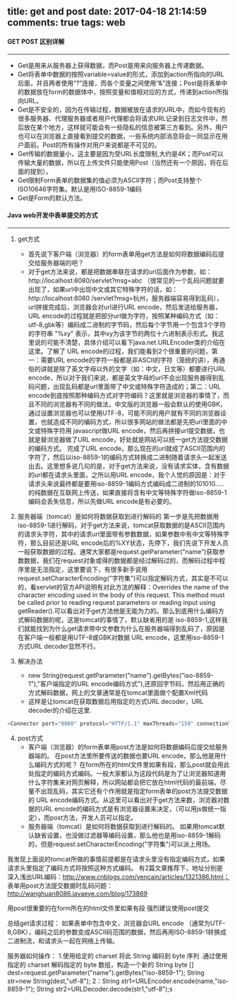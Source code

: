 title: get and post
date: 2017-04-18 21:14:59
comments: true
tags: web
---

#### GET POST 区别详解
---

- Get是用来从服务器上获得数据，而Post是用来向服务器上传递数据。
- Get将表单中数据的按照variable=value的形式，添加到action所指向的URL后面，并且两者使用“?”连接，而各个变量之间使用“&”连接；Post是将表单中的数据放在form的数据体中，按照变量和值相对应的方式，传递到action所指向URL。
- Get是不安全的，因为在传输过程，数据被放在请求的URL中，而如今现有的很多服务器、代理服务器或者用户代理都会将请求URL记录到日志文件中，然后放在某个地方，这样就可能会有一些隐私的信息被第三方看到。另外，用户也可以在浏览器上直接看到提交的数据，一些系统内部消息将会一同显示在用户面前。Post的所有操作对用户来说都是不可见的。
- Get传输的数据量小，这主要是因为受URL长度限制,大约是4K；而Post可以传输大量的数据，所以在上传文件只能使用Post（当然还有一个原因，将在后面的提到）。
- Get限制Form表单的数据集的值必须为ASCII字符；而Post支持整个ISO10646字符集。默认是用ISO-8859-1编码
- Get是Form的默认方法。

#### Java web开发中表单提交的方式
---

1. get方式
    * 首先说下客户端（浏览器）的form表单用get方法是如何将数据编码后提交给服务器端的吧？
    * 对于get方法来说，都是把数据串联在请求的url后面作为参数，如：http://localhost:8080/servlet?msg=abc
    （很常见的一个乱码问题就要出现了，如果url中出现中文或其它特殊字符的话，如：http://localhost:8080 /servlet?msg=杭州，服务器端容易得到乱码），url拼接完成后，浏览器会对url进行URL encode，然后发送给服务器，URL encode的过程就是把部分url做为字符，按照某种编码方式（如：utf-8,gbk等）编码成二进制的字节码，然后每个字节用一个包含3个字符的字符串 "%xy" 表示，其中xy为该字节的两位十六进制表示形式。我这里说的可能不清楚，具体介绍可以看下java.net.URLEncoder类的介绍在这里。了解了 URL encode的过程，我们能看到2个很重要的问题，第一：需要URL encode的字符一般都是非ASCII的字符（笼统的讲），再通俗的讲就是除了英文字母以外的文字（如：中文，日文等）都要进行URL encode，所以对于我们来说，都是英文字母的url不会出现服务器得到乱码问题，出现乱码都是url里面带了中文或特殊字符造成的；第二：URL encode到底按照那种编码方式对字符编码？这里就是浏览器的事情了，而且不同的浏览器有不同的做法，中文版的浏览器一般会默认的使用GBK，通过设置浏览器也可以使用UTF-8，可能不同的用户就有不同的浏览器设置，也就造成不同的编码方式，所以很多网站的做法都是先把url里面的中文或特殊字符用 javascript做URL encode，然后再拼接url提交数据，也就是替浏览器做了URL encode，好处就是网站可以统一get方法提交数据的编码方式。 完成了URL encode，那么现在的url就成了ASCII范围内的字符了，然后以iso-8859-1的编码方式转换成二进制随着请求头一起发送出去。这里想多说几句的是，对于get方法来说，没有请求实体，含有数据的url都在请求头里面，之所以用URL encode，我个人觉的原因是：对于请求头来说最终都是要用iso-8859-1编码方式编码成二进制的101010.....的纯数据在互联网上传送，如果直接将含有中文等特殊字符做iso-8859-1编码会丢失信息，所以先做URL encode是有必要的。

2. 服务器端（tomcat）是如何将数据获取到进行解码的
   第一步是先把数据用iso-8859-1进行解码，对于get方法来说，tomcat获取数据的是ASCII范围内的请求头字符，其中的请求url里面带有参数数据，如果参数中有中文等特殊字符，那么目前还是URL encode后的%XY状态，先停下，我们先说下开发人员一般获取数据的过程。通常大家都是request.getParameter("name")获取参数数据，我们在request对象或得的数据都是经过解码过的，而解码过程中程序里是无法指定，这里要说下，有很多新手说用 request.setCharacterEncoding("字符集")可以指定解码方式，其实是不可以的，看servlet的官方API说明有对此方法的解释：Overrides the name of the character encoding used in the body of this request. This method must be called prior to reading request parameters or reading input using getReader().可以看出对于get方法他是无能为力的。那么到底用什么编码方式解码数据的呢，这是tomcat的事情了，默认缺省用的是 iso-8859-1,这样我们就能找到为什么get请求带中文参数为什么在服务器端得到乱码了，原因是在客户端一般都是用UTF-8或GBK对数据 URL encode，这里用iso-8859-1方式URL decoder显然不行。
   
3. 解决办法
    - new String(request.getParameter("name").getBytes("iso-8859-1"),"客户端指定的URL encode编码方式"),还原回字节码，然后用正确的方式解码数据，网上的文章通常是在tomcat里面做个配置Xml代码
    - 这样是让tomcat在获取数据后用指定的方式URL decoder，URL decoder的介绍在这里.
```javascript
<Connector port="8080" protocol="HTTP/1.1" maxThreads="150" connectionTimeout="20000" redirectPort="8443" URIEncoding="GBK"/>
```

4. post方式
    - 客户端（浏览器）的form表单用post方法是如何将数据编码后提交给服务器端的。 
    在post方法里所要传送的数据也要URL encode，那么他是用什么编码方式的呢？
    在form所在的html文件里如果有段<meta http-equiv="Content-Type" content="text/html; charset=字符集（GBK，utf-8等）"/>，那么post就会用此处指定的编码方式编码。一般大家都认为这段代码是为了让浏览器知道用什么字符集来对网页解释，所以网站都会把它放在html代码的最前端，尽量不出现乱码，其实它还有个作用就是指定form表单的post方法提交数据的 URL encode编码方式。从这里可以看出对于get方法来数，浏览器对数据的URL encode的编码方式是有浏览器设置来决定，（可以用js做统一指定），而post方法，开发人员可以指定。
    - 服务器端（tomcat）是如何将数据获取到进行解码的。 
    如果用tomcat默认缺省设置，也没做过滤器等编码设置，那么他也是用iso-8859-1解码的，但是request.setCharacterEncoding("字符集")可以派上用场。
     
我发现上面说的tomcat所做的事情前提都是在请求头里没有指定编码方式，如果请求头里指定了编码方式将按照这种方式编码。
   有2篇文章推荐下，地址分别是
深入浅出URL编码：http://www.cnblogs.com/yencain/articles/1321386.html；
表单用post方法提交数据时乱码问题：http://wanghuan8086.javaeye.com/blog/173869
 
用post很重要的在form所在的html文件里如果有段<meta http-equiv="Content-Type" content="text/html; charset=字符集（GBK，utf-8等）"/>
强烈建议使用post提交
 
总结get请求过程：
如果表单中包含中文，浏览器会URL encode （通常为UTF-8,GBK），编码之后的参数变成ASCII码范围的数据，然后再用ISO-8859-1转换成二进制流，和请求头一起在网络上传输。
 
服务器如何操作：
1.使用给定的 charset 将此 String 编码到 byte 序列
 .通过使用指定的 charset 解码指定的 byte 数组，构造一个新的 String
byte [] dest=request.getParameter("name").getBytes("iso-8859-1");
String str=new String(dest,"utf-8");
2：String str1=URLEncoder.encode(name,"iso-8859-1");
String str2=URLDecoder.decode(str1,"utf-8");s
